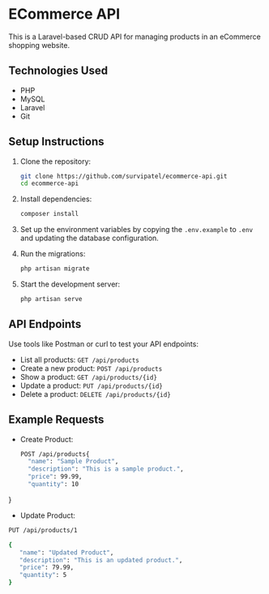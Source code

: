 # ECommerce API

This is a Laravel-based CRUD API for managing products in an eCommerce shopping website.

## Technologies Used
- PHP
- MySQL
- Laravel
- Git

## Setup Instructions

1. Clone the repository:
   ```bash
   git clone https://github.com/survipatel/ecommerce-api.git
   cd ecommerce-api
2. Install dependencies:
    ```bash
   composer install
4. Set up the environment variables by copying the `.env.example` to `.env` and updating the database configuration.
   
6. Run the migrations:
    ```bash
   php artisan migrate
7. Start the development server:
    ```bash
   php artisan serve
   
## API Endpoints

Use tools like Postman or curl to test your API endpoints:

* List all products: `GET /api/products`
* Create a new product: `POST /api/products`
* Show a product: `GET /api/products/{id}`
* Update a product: `PUT /api/products/{id}`
* Delete a product: `DELETE /api/products/{id}`

## Example Requests
* Create Product:
  ```bash
  POST /api/products{
    "name": "Sample Product",
    "description": "This is a sample product.",
    "price": 99.99,
    "quantity": 10
}


* Update Product:
 ```bash
 PUT /api/products/1

 {
    "name": "Updated Product",
    "description": "This is an updated product.",
    "price": 79.99,
    "quantity": 5
}




   

